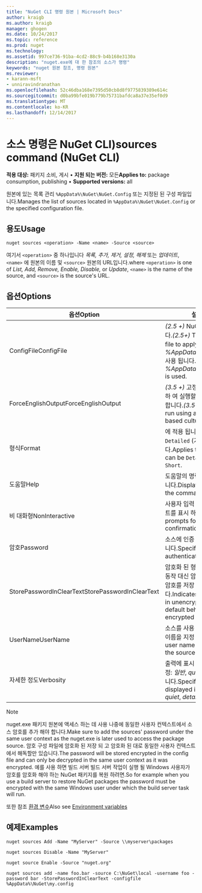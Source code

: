 ```yaml
---
title: "NuGet CLI 명령 원본 | Microsoft Docs"
author: kraigb
ms.author: kraigb
manager: ghogen
ms.date: 10/24/2017
ms.topic: reference
ms.prod: nuget
ms.technology: 
ms.assetid: 997ce736-91ba-4cd2-88c9-b4b168e3130a
description: "nuget.exe에 대 한 참조의 소스가 명령"
keywords: "nuget 원본 참조, 명령 원본"
ms.reviewer:
- karann-msft
- unniravindranathan
ms.openlocfilehash: 52c46dba168e7395d50cb8d8f9775839389e614c
ms.sourcegitcommit: d0ba99bfe019b779b75731bafdca8a37e35ef0d9
ms.translationtype: MT
ms.contentlocale: ko-KR
ms.lasthandoff: 12/14/2017
---
```

# <a name="sources-command-nuget-cli"></a><span data-ttu-id="0f6cb-104">소스 명령은 NuGet CLI)</span><span class="sxs-lookup"><span data-stu-id="0f6cb-104">sources command (NuGet CLI)</span></span>

<span data-ttu-id="0f6cb-105">**적용 대상:** 패키지 소비, 게시 &bullet; **지원 되는 버전:** 모든</span><span class="sxs-lookup"><span data-stu-id="0f6cb-105">**Applies to:** package consumption, publishing &bullet; **Supported versions:** all</span></span>

<span data-ttu-id="0f6cb-106">원본에 있는 목록 관리 `%AppData%\NuGet\NuGet.Config` 또는 지정된 된 구성 파일입니다.</span><span class="sxs-lookup"><span data-stu-id="0f6cb-106">Manages the list of sources located in `%AppData%\NuGet\NuGet.Config` or the specified configuration file.</span></span>

## <a name="usage"></a><span data-ttu-id="0f6cb-107">용도</span><span class="sxs-lookup"><span data-stu-id="0f6cb-107">Usage</span></span>

```
nuget sources <operation> -Name <name> -Source <source>
```

<span data-ttu-id="0f6cb-108">여기서 `<operation>` 중 하나입니다 *목록, 추가, 제거, 설정, 해제* 또는 *업데이트*, `<name>` 에 원본의 이름 및 `<source>` 원본의 URL입니다.</span><span class="sxs-lookup"><span data-stu-id="0f6cb-108">where `<operation>` is one of *List, Add, Remove, Enable, Disable,* or *Update*, `<name>` is the name of the source, and `<source>` is the source's URL.</span></span>


## <a name="options"></a><span data-ttu-id="0f6cb-109">옵션</span><span class="sxs-lookup"><span data-stu-id="0f6cb-109">Options</span></span>

| <span data-ttu-id="0f6cb-110">옵션</span><span class="sxs-lookup"><span data-stu-id="0f6cb-110">Option</span></span> | <span data-ttu-id="0f6cb-111">설명</span><span class="sxs-lookup"><span data-stu-id="0f6cb-111">Description</span></span> |
| --- | --- |
| <span data-ttu-id="0f6cb-112">ConfigFile</span><span class="sxs-lookup"><span data-stu-id="0f6cb-112">ConfigFile</span></span> | <span data-ttu-id="0f6cb-113">*(2.5 +)*  NuGet 구성 파일을 적용 합니다.</span><span class="sxs-lookup"><span data-stu-id="0f6cb-113">*(2.5+)* The NuGet configuration file to apply.</span></span> <span data-ttu-id="0f6cb-114">지정 하지 않으면 *%AppData%\NuGet\NuGet.Config* 사용 됩니다.</span><span class="sxs-lookup"><span data-stu-id="0f6cb-114">If not specified, *%AppData%\NuGet\NuGet.Config* is used.</span></span> |
| <span data-ttu-id="0f6cb-115">ForceEnglishOutput</span><span class="sxs-lookup"><span data-stu-id="0f6cb-115">ForceEnglishOutput</span></span> | <span data-ttu-id="0f6cb-116">*(3.5 +)*  고정, 영어 기반 문화권을 사용 하 여 실행할 nuget.exe를 강제로 수행 합니다.</span><span class="sxs-lookup"><span data-stu-id="0f6cb-116">*(3.5+)* Forces nuget.exe to run using an invariant, English-based culture.</span></span> |
| <span data-ttu-id="0f6cb-117">형식</span><span class="sxs-lookup"><span data-stu-id="0f6cb-117">Format</span></span> | <span data-ttu-id="0f6cb-118">에 적용 됩니다는 `list` 작업 수 및 `Detailed` (기본값) 또는 `Short`합니다.</span><span class="sxs-lookup"><span data-stu-id="0f6cb-118">Applies to the `list` action and can be `Detailed` (the default) or `Short`.</span></span> |
| <span data-ttu-id="0f6cb-119">도움말</span><span class="sxs-lookup"><span data-stu-id="0f6cb-119">Help</span></span> | <span data-ttu-id="0f6cb-120">도움말의 명령에 대 한 정보를 표시 합니다.</span><span class="sxs-lookup"><span data-stu-id="0f6cb-120">Displays help information for the command.</span></span> |
| <span data-ttu-id="0f6cb-121">비 대화형</span><span class="sxs-lookup"><span data-stu-id="0f6cb-121">NonInteractive</span></span> | <span data-ttu-id="0f6cb-122">사용자 입력 또는 확인에 대 한 프롬프트를 표시 하지 않습니다.</span><span class="sxs-lookup"><span data-stu-id="0f6cb-122">Suppresses prompts for user input or confirmations.</span></span> |
| <span data-ttu-id="0f6cb-123">암호</span><span class="sxs-lookup"><span data-stu-id="0f6cb-123">Password</span></span> | <span data-ttu-id="0f6cb-124">소스에 인증 하기 위해 암호를 지정 합니다.</span><span class="sxs-lookup"><span data-stu-id="0f6cb-124">Specifies the password for authenticating with the source.</span></span> |
| <span data-ttu-id="0f6cb-125">StorePasswordInClearText</span><span class="sxs-lookup"><span data-stu-id="0f6cb-125">StorePasswordInClearText</span></span> | <span data-ttu-id="0f6cb-126">암호화 된 형식에 저장할 경우의 기본 동작 대신 암호화 되지 않은 텍스트에서 암호를 저장 하려면 나타냅니다.</span><span class="sxs-lookup"><span data-stu-id="0f6cb-126">Indicates to store the password in unencrypted text instead of the default behavior of storing an encrypted form.</span></span> |
| <span data-ttu-id="0f6cb-127">UserName</span><span class="sxs-lookup"><span data-stu-id="0f6cb-127">UserName</span></span> | <span data-ttu-id="0f6cb-128">소스를 사용 하 여 인증에 대 한 사용자 이름을 지정 합니다.</span><span class="sxs-lookup"><span data-stu-id="0f6cb-128">Specifies the user name for authenticating with the source.</span></span> |
| <span data-ttu-id="0f6cb-129">자세한 정도</span><span class="sxs-lookup"><span data-stu-id="0f6cb-129">Verbosity</span></span> | <span data-ttu-id="0f6cb-130">출력에 표시 되는 세부 정보 수준을 지정: *일반*, *quiet*, *세부 (2.5 이상)*합니다.</span><span class="sxs-lookup"><span data-stu-id="0f6cb-130">Specifies the amount of detail displayed in the output: *normal*, *quiet*, *detailed (2.5+)*.</span></span> |

> [!Note]
> <span data-ttu-id="0f6cb-131">nuget.exe 패키지 원본에 액세스 하는 데 사용 나중에 동일한 사용자 컨텍스트에서 소스 암호를 추가 해야 합니다.</span><span class="sxs-lookup"><span data-stu-id="0f6cb-131">Make sure to add the sources' password under the same user context as the nuget.exe is later used to access the package source.</span></span> <span data-ttu-id="0f6cb-132">암호 구성 파일에 암호화 된 저장 되 고 암호화 된 대로 동일한 사용자 컨텍스트에서 해독할만 있습니다.</span><span class="sxs-lookup"><span data-stu-id="0f6cb-132">The password will be stored encrypted in the config file and can only be decrypted in the same user context as it was encrypted.</span></span> <span data-ttu-id="0f6cb-133">예를 사용 하면 빌드 서버 빌드 서버 작업이 실행 될 Windows 사용자가 암호를 암호화 해야 하는 NuGet 패키지를 복원 하려면.</span><span class="sxs-lookup"><span data-stu-id="0f6cb-133">So for example when you use a build server to restore NuGet packages the password must be encrypted with the same Windows user under which  the build server task will run.</span></span>

<span data-ttu-id="0f6cb-134">또한 참조 [환경 변수](cli-ref-environment-variables.md)</span><span class="sxs-lookup"><span data-stu-id="0f6cb-134">Also see [Environment variables](cli-ref-environment-variables.md)</span></span>

## <a name="examples"></a><span data-ttu-id="0f6cb-135">예제</span><span class="sxs-lookup"><span data-stu-id="0f6cb-135">Examples</span></span>

```
nuget sources Add -Name "MyServer" -Source \\myserver\packages

nuget sources Disable -Name "MyServer"

nuget source Enable -Source "nuget.org"

nuget sources add -name foo.bar -source C:\NuGet\local -username foo -password bar -StorePasswordInClearText -configfile %AppData%\NuGet\my.config
```
